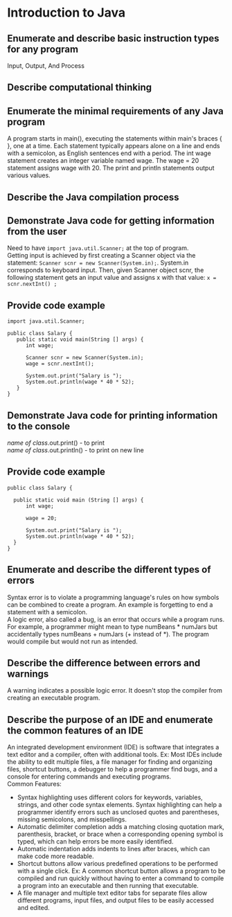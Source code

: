 # Introduction to Java

## Enumerate and describe basic instruction types for any program
Input, Output, And Process

## Describe computational thinking

## Enumerate the minimal requirements of any Java program
A program starts in main(), executing the statements within main's braces { }, one at a time.
Each statement typically appears alone on a line and ends with a semicolon, as English sentences end with a period.
The int wage statement creates an integer variable named wage. The wage = 20 statement assigns wage with 20.
The print and println statements output various values.

## Describe the Java compilation process

## Demonstrate Java code for getting information from the user
Need to have `import java.util.Scanner;` at the top of program. <br>
Getting input is achieved by first creating a Scanner object via the statement: `Scanner scnr = new Scanner(System.in);`. System.in corresponds to keyboard input. Then, given Scanner object scnr, the following statement gets an input value and assigns x with that value: `x = scnr.nextInt() ;`

## Provide code example 
```
import java.util.Scanner;

public class Salary {
   public static void main(String [] args) {
      int wage;

      Scanner scnr = new Scanner(System.in);
      wage = scnr.nextInt();

      System.out.print("Salary is ");
      System.out.println(wage * 40 * 52);
   }
}
```

## Demonstrate Java code for printing information to the console
*name of class*.out.print() - to print <br>
*name of class*.out.println() - to print on new line

## Provide code example
```
public class Salary {                       

  public static void main (String [] args) {
      int wage;

      wage = 20;                        

      System.out.print("Salary is ");       
      System.out.println(wage * 40 * 52);   
  }
}
```

## Enumerate and describe the different types of errors
Syntax error is to violate a programming language's rules on how symbols can be combined to create a program. An example is forgetting to end a statement with a semicolon. <br>
A logic error, also called a bug, is an error that occurs while a program runs. For example, a programmer might mean to type numBeans * numJars but accidentally types numBeans + numJars (+ instead of *). The program would compile but would not run as intended. <br>

## Describe the difference between errors and warnings
A warning indicates a possible logic error. It doesn't stop the compiler from creating an executable program.

## Describe the purpose of an IDE and enumerate the common features of an IDE
An integrated development environment (IDE) is software that integrates a text editor and a compiler, often with additional tools. Ex: Most IDEs include the ability to edit multiple files, a file manager for finding and organizing files, shortcut buttons, a debugger to help a programmer find bugs, and a console for entering commands and executing programs. <br>
Common Features:
- Syntax highlighting uses different colors for keywords, variables, strings, and other code syntax elements. Syntax highlighting can help a programmer identify errors such as unclosed quotes and parentheses, missing semicolons, and misspellings.
- Automatic delimiter completion adds a matching closing quotation mark, parenthesis, bracket, or brace when a corresponding opening symbol is typed, which can help errors be more easily identified.
- Automatic indentation adds indents to lines after braces, which can make code more readable.
- Shortcut buttons allow various predefined operations to be performed with a single click. Ex: A common shortcut button allows a program to be compiled and run quickly without having to enter a command to compile a program into an executable and then running that executable.
- A file manager and multiple text editor tabs for separate files allow different programs, input files, and output files to be easily accessed and edited.
